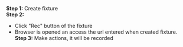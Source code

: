 **Step 1:** Create fixture <br>
**Step 2:** <br>
- Click "Rec" button of the fixture <br>
- Browser is opened an access the url entered when created fixture. <br>
**Step 3:** Make actions, it will be recorded

